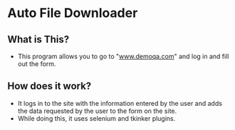 # Auto File Downloader

## What is This?
-  This program allows you to go to "www.demoqa.com" and log in and fill out the form.

## How does it work?
- It logs in to the site with the information entered by the user and adds the data requested by the user to the form on the site.
- While doing this, it uses selenium and tkinker plugins.
